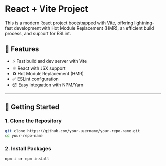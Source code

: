 # React + Vite Project

This is a modern React project bootstrapped with [Vite](https://vitejs.dev/), offering lightning-fast development with Hot Module Replacement (HMR), an efficient build process, and support for ESLint.

## 🔧 Features

- ⚡️ Fast build and dev server with Vite
- ⚛️ React with JSX support
- ♻️ Hot Module Replacement (HMR)
- ✅ ESLint configuration
- 📦 Easy integration with NPM/Yarn

---

## 🚀 Getting Started

### 1. Clone the Repository

```bash
git clone https://github.com/your-username/your-repo-name.git
cd your-repo-name
```

### 2. Install Packages

```bash
npm i or npm install
